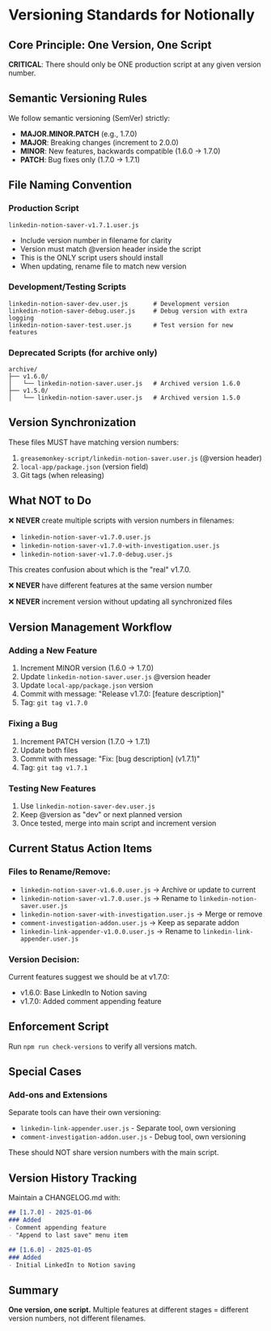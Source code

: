 # Versioning Standards for Notionally

## Core Principle: One Version, One Script

**CRITICAL**: There should only be ONE production script at any given version number.

## Semantic Versioning Rules

We follow semantic versioning (SemVer) strictly:
- **MAJOR.MINOR.PATCH** (e.g., 1.7.0)
- **MAJOR**: Breaking changes (increment to 2.0.0)
- **MINOR**: New features, backwards compatible (1.6.0 → 1.7.0)
- **PATCH**: Bug fixes only (1.7.0 → 1.7.1)

## File Naming Convention

### Production Script
```
linkedin-notion-saver-v1.7.1.user.js
```
- Include version number in filename for clarity
- Version must match @version header inside the script
- This is the ONLY script users should install
- When updating, rename file to match new version

### Development/Testing Scripts
```
linkedin-notion-saver-dev.user.js       # Development version
linkedin-notion-saver-debug.user.js     # Debug version with extra logging
linkedin-notion-saver-test.user.js      # Test version for new features
```

### Deprecated Scripts (for archive only)
```
archive/
├── v1.6.0/
│   └── linkedin-notion-saver.user.js   # Archived version 1.6.0
├── v1.5.0/
│   └── linkedin-notion-saver.user.js   # Archived version 1.5.0
```

## Version Synchronization

These files MUST have matching version numbers:
1. `greasemonkey-script/linkedin-notion-saver.user.js` (@version header)
2. `local-app/package.json` (version field)
3. Git tags (when releasing)

## What NOT to Do

❌ **NEVER** create multiple scripts with version numbers in filenames:
- `linkedin-notion-saver-v1.7.0.user.js`
- `linkedin-notion-saver-v1.7.0-with-investigation.user.js`
- `linkedin-notion-saver-v1.7.0-debug.user.js`

This creates confusion about which is the "real" v1.7.0.

❌ **NEVER** have different features at the same version number

❌ **NEVER** increment version without updating all synchronized files

## Version Management Workflow

### Adding a New Feature
1. Increment MINOR version (1.6.0 → 1.7.0)
2. Update `linkedin-notion-saver.user.js` @version header
3. Update `local-app/package.json` version
4. Commit with message: "Release v1.7.0: [feature description]"
5. Tag: `git tag v1.7.0`

### Fixing a Bug
1. Increment PATCH version (1.7.0 → 1.7.1)
2. Update both files
3. Commit with message: "Fix: [bug description] (v1.7.1)"
4. Tag: `git tag v1.7.1`

### Testing New Features
1. Use `linkedin-notion-saver-dev.user.js`
2. Keep @version as "dev" or next planned version
3. Once tested, merge into main script and increment version

## Current Status Action Items

### Files to Rename/Remove:
- `linkedin-notion-saver-v1.6.0.user.js` → Archive or update to current
- `linkedin-notion-saver-v1.7.0.user.js` → Rename to `linkedin-notion-saver.user.js`
- `linkedin-notion-saver-with-investigation.user.js` → Merge or remove
- `comment-investigation-addon.user.js` → Keep as separate addon
- `linkedin-link-appender-v1.0.0.user.js` → Rename to `linkedin-link-appender.user.js`

### Version Decision:
Current features suggest we should be at v1.7.0:
- v1.6.0: Base LinkedIn to Notion saving
- v1.7.0: Added comment appending feature

## Enforcement Script

Run `npm run check-versions` to verify all versions match.

## Special Cases

### Add-ons and Extensions
Separate tools can have their own versioning:
- `linkedin-link-appender.user.js` - Separate tool, own versioning
- `comment-investigation-addon.user.js` - Debug tool, own versioning

These should NOT share version numbers with the main script.

## Version History Tracking

Maintain a CHANGELOG.md with:
```markdown
## [1.7.0] - 2025-01-06
### Added
- Comment appending feature
- "Append to last save" menu item

## [1.6.0] - 2025-01-05
### Added
- Initial LinkedIn to Notion saving
```

## Summary

**One version, one script.** Multiple features at different stages = different version numbers, not different filenames.